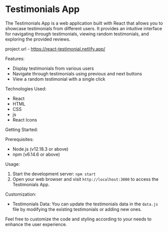 # Testimonials App

The Testimonials App is a web application built with React that allows you to showcase testimonials from different users. It provides an intuitive interface for navigating through testimonials, viewing random testimonials, and exploring the provided reviews.

project url - https://react-testimonial.netlify.app/

Features:

- Display testimonials from various users
- Navigate through testimonials using previous and next buttons
- View a random testimonial with a single click

Technologies Used:

- React
- HTML
- CSS
- js
- React Icons

Getting Started:

Prerequisites:
- Node.js (v12.18.3 or above)
- npm (v6.14.6 or above)

Usage:
1. Start the development server: `npm start`
2. Open your web browser and visit `http://localhost:3000` to access the Testimonials App.

Customization:
- Testimonials Data: You can update the testimonials data in the `data.js` file by modifying the existing testimonials or adding new ones.

Feel free to customize the code and styling according to your needs to enhance the user experience.

